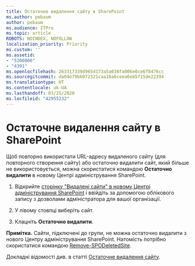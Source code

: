 ```yaml
---
title: Остаточне видалення сайту в SharePoint
ms.author: pebaum
author: pebaum
ms.audience: ITPro
ms.topic: article
ROBOTS: NOINDEX, NOFOLLOW
localization_priority: Priority
ms.custom: ''
ms.assetid:
- "5200006"
- "4391"
ms.openlocfilehash: 263317339d965d173a5a038fa006e0ce6f8476cc
ms.sourcegitcommit: da04e79b6072321caa16a6ceea6eb5f15de22394
ms.translationtype: HT
ms.contentlocale: uk-UA
ms.lasthandoff: 03/25/2020
ms.locfileid: "42955232"
---
```

# <a name="permanently-delete-a-site-in-sharepoint"></a>Остаточне видалення сайту в SharePoint

Щоб повторно використати URL-адресу видаленого сайту (для повторного створення сайту) або остаточно видалити сайт, який більше не використовується, можна скористатися командою **Остаточно видалити** в новому Центрі адміністрування SharePoint. 

1. Відкрийте [сторінку "Видалені сайти" в новому Центрі адміністрування SharePoint](https://admin.microsoft.com/sharepoint?page=recycleBin&modern=true) і ввійдіть за допомогою облікового запису з дозволами адміністратора для вашої організації. 

2. У лівому стовпці виберіть сайт.  

3. Клацніть **Остаточно видалити**. 

**Примітка.** Сайти, підключені до групи, не можна остаточно видалити з нового Центру адміністрування SharePoint. Натомість потрібно скористатися командою [Remove-SPODeletedSite](https://docs.microsoft.com/powershell/module/sharepoint-online/remove-spodeletedsite).  

Докладні відомості див. в статті [Остаточне видалення сайту](https://docs.microsoft.com/sharepoint/delete-site-collection#permanently-delete-a-site). 
